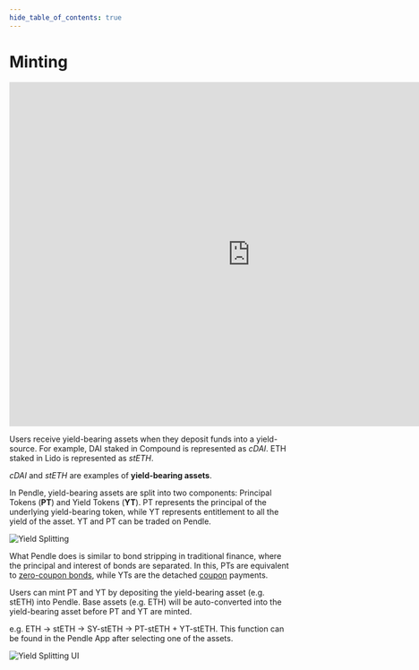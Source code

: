```yaml
---
hide_table_of_contents: true
---
```


# Minting

<iframe width="860" height="615" src="https://www.youtube.com/embed/oDZ3JAkcFeM" title="Chapter 3: What is Yield Tokenization" frameborder="0" allow="accelerometer; autoplay; clipboard-write; encrypted-media; gyroscope; picture-in-picture" allowfullscreen></iframe>

Users receive yield-bearing assets when they deposit funds into a yield-source. For example, DAI staked in Compound is represented as *cDAI*. ETH staked in Lido is represented as *stETH*.

*cDAI* and *stETH* are examples of **yield-bearing assets**.

In Pendle, yield-bearing assets are split into two components: Principal Tokens (**PT**) and Yield Tokens (**YT**). PT represents the principal of the underlying yield-bearing token, while YT represents entitlement to all the yield of the asset. YT and PT can be traded on Pendle.

![Yield Splitting](/img/ProtocolMechanics/yield-splitting.png "Yield Splitting")

What Pendle does is similar to bond stripping in traditional finance, where the principal and interest of bonds are separated. In this, PTs are equivalent to [zero-coupon bonds](https://www.investopedia.com/terms/z/zero-couponbond.asp), while YTs are the detached [coupon](https://www.investopedia.com/terms/c/coupon.asp) payments.

Users can mint PT and YT by depositing the yield-bearing asset (e.g. stETH) into Pendle. Base assets (e.g. ETH) will be auto-converted into the yield-bearing asset before PT and YT are minted.

e.g. ETH → stETH → SY-stETH → PT-stETH + YT-stETH. This function can be found in the Pendle App after selecting one of the assets.

![Yield Splitting UI](/img/ProtocolMechanics/yield-splitting-ui.png "Yield Splitting UI")


